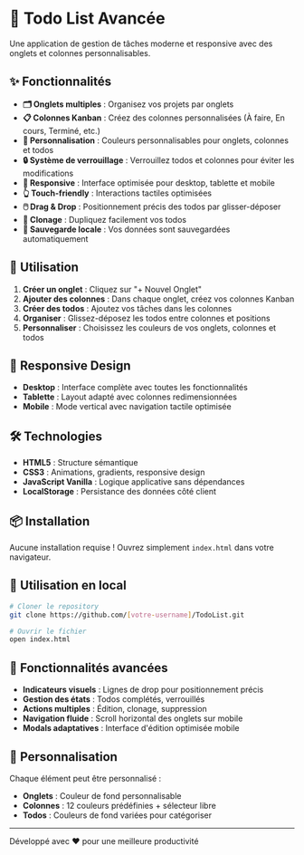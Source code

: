 # 📝 Todo List Avancée

Une application de gestion de tâches moderne et responsive avec des onglets et colonnes personnalisables.

## ✨ Fonctionnalités

- **🗂️ Onglets multiples** : Organisez vos projets par onglets
- **📋 Colonnes Kanban** : Créez des colonnes personnalisées (À faire, En cours, Terminé, etc.)
- **🎨 Personnalisation** : Couleurs personnalisables pour onglets, colonnes et todos
- **🔒 Système de verrouillage** : Verrouillez todos et colonnes pour éviter les modifications
- **📱 Responsive** : Interface optimisée pour desktop, tablette et mobile
- **👆 Touch-friendly** : Interactions tactiles optimisées
- **🖱️ Drag & Drop** : Positionnement précis des todos par glisser-déposer
- **📂 Clonage** : Dupliquez facilement vos todos
- **💾 Sauvegarde locale** : Vos données sont sauvegardées automatiquement

## 🚀 Utilisation

1. **Créer un onglet** : Cliquez sur "+ Nouvel Onglet"
2. **Ajouter des colonnes** : Dans chaque onglet, créez vos colonnes Kanban
3. **Créer des todos** : Ajoutez vos tâches dans les colonnes
4. **Organiser** : Glissez-déposez les todos entre colonnes et positions
5. **Personnaliser** : Choisissez les couleurs de vos onglets, colonnes et todos

## 📱 Responsive Design

- **Desktop** : Interface complète avec toutes les fonctionnalités
- **Tablette** : Layout adapté avec colonnes redimensionnées
- **Mobile** : Mode vertical avec navigation tactile optimisée

## 🛠️ Technologies

- **HTML5** : Structure sémantique
- **CSS3** : Animations, gradients, responsive design
- **JavaScript Vanilla** : Logique applicative sans dépendances
- **LocalStorage** : Persistance des données côté client

## 📦 Installation

Aucune installation requise ! Ouvrez simplement `index.html` dans votre navigateur.

## 🎯 Utilisation en local

```bash
# Cloner le repository
git clone https://github.com/[votre-username]/TodoList.git

# Ouvrir le fichier
open index.html
```

## 🌟 Fonctionnalités avancées

- **Indicateurs visuels** : Lignes de drop pour positionnement précis
- **Gestion des états** : Todos complétés, verrouillés
- **Actions multiples** : Édition, clonage, suppression
- **Navigation fluide** : Scroll horizontal des onglets sur mobile
- **Modals adaptatives** : Interface d'édition optimisée mobile

## 🎨 Personnalisation

Chaque élément peut être personnalisé :
- **Onglets** : Couleur de fond personnalisable
- **Colonnes** : 12 couleurs prédéfinies + sélecteur libre
- **Todos** : Couleurs de fond variées pour catégoriser

---

Développé avec ❤️ pour une meilleure productivité